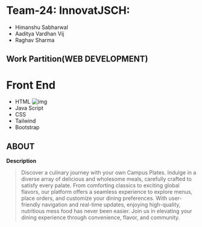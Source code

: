 # Team-24: InnovatJSCH: 
 - Himanshu Sabharwal
 - Aaditya Vardhan Vij
 - Raghav Sharma

## Work Partition(WEB DEVELOPMENT)
# Front End
- HTML ![img]([https://myoctocat.com/assets/images/base-octocat.svg](https://cdn-icons-png.flaticon.com/512/262/262200.png))
- Java Script
- CSS
- Tailwind
- Bootstrap
## ABOUT
**Description**
>Discover a culinary journey with your own Campus Plates. Indulge in a diverse array of delicious and wholesome meals, carefully crafted to satisfy every palate. From comforting classics to exciting global flavors, our platform offers a seamless experience to explore menus, place orders, and customize your dining preferences. With user-friendly navigation and real-time updates, enjoying high-quality, nutritious mess food has never been easier. Join us in elevating your dining experience through convenience, flavor, and community.

